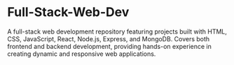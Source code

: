 # Full-Stack-Web-Dev
A full-stack web development repository featuring projects built with HTML, CSS, JavaScript, React, Node.js, Express, and MongoDB. Covers both frontend and backend development, providing hands-on experience in creating dynamic and responsive web applications.
